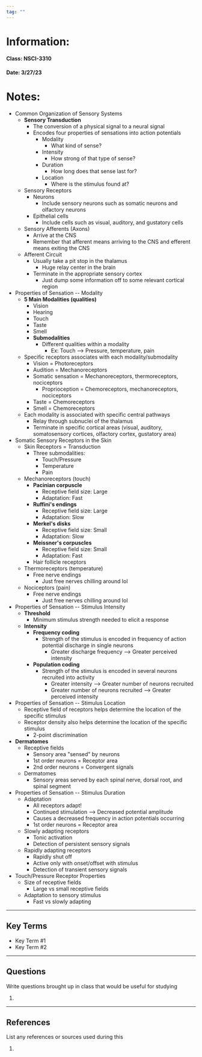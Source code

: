 ```yaml
---
tag: ""
---
```

# Information:

#### Class: NSCI-3310

#### Date: 3/27/23

# Notes:

- Common Organization of Sensory Systems
    - **Sensory Transduction**
        - The conversion of a physical signal to a neural signal
        - Encodes four properties of sensations into action potentials
            - Modality
                - What kind of sense?
            - Intensity
                - How strong of that type of sense?
            - Duration
                - How long does that sense last for?
            - Location
                - Where is the stimulus found at?
    - Sensory Receptors
        - Neurons
            - Include sensory neurons such as somatic neurons and olfactory neurons
        - Epithelial cells
            - Include cells such as visual, auditory, and gustatory cells
    - Sensory Afferents (Axons)
        - Arrive at the CNS
        - Remember that afferent means arriving to the CNS and efferent means exiting the CNS
    - Afferent Circuit
        - Usually take a pit stop in the thalamus
            - Huge relay center in the brain
        - Terminate in the appropriate sensory cortex
            - Just dump some information off to some relevant cortical region
- Properties of Sensation -- Modality
    - **5 Main Modalities (qualities)**
        - Vision
        - Hearing
        - Touch
        - Taste
        - Smell
        - **Submodalities**
            - Different qualities within a modality
                - Ex: Touch --> Pressure, temperature, pain
    - Specific receptors associates with each modality/submodality
        - Vision = Photoreceptors
        - Audition = Mechanoreceptors
        - Somatic sensation = Mechanoreceptors, thermoreceptors, nociceptors
            - Proprioception = Chemoreceptors, mechanoreceptors, nociceptors
        - Taste = Chemoreceptors
        - Smell = Chemoreceptors
    - Each modality is associated with specific central pathways
        - Relay through subnuclei of the thalamus
        - Terminate in specific cortical areas (visual, auditory, somatosensory cortices, olfactory cortex, gustatory area)
- Somatic Sensory Receptors in the Skin
    - Skin Receptors = Transduction
        - Three submodalities:
            - Touch/Pressure
            - Temperature
            - Pain
    - Mechanoreceptors (touch)
        - **Pacinian corpuscle**
            - Receptive field size: Large
            - Adaptation: Fast
        - **Ruffini's endings**
            - Receptive field size: Large
            - Adaptation: Slow
        - **Merkel's disks**
            - Receptive field size: Small
            - Adaptation: Slow
        - **Meissner's corpuscles**
            - Receptive field size: Small
            - Adaptation: Fast
        - Hair follicle receptors
    - Thermoreceptors (temperature)
        - Free nerve endings
            - Just free nerves chilling around lol
    - Nociceptors (pain)
        - Free nerve endings
            - Just free nerves chilling around lol
- Properties of Sensation -- Stimulus Intensity
    - **Threshold**
        - Minimum stimulus strength needed to elicit a response
    - **Intensity**
        - **Frequency coding**
            - Strength of the stimulus is encoded in frequency of action potential discharge in single neurons
                - Greater discharge frequency --> Greater perceived intensity
        - **Population coding**
            - Strength of the stimulus is encoded in several neurons recruited into activity
                - Greater intensity --> Greater number of neurons recruited
                - Greater number of neurons recruited --> Greater perceived intensity
- Properties of Sensation -- Stimulus Location
    - Receptive field of receptors helps determine the location of the specific stimulus
    - Receptor density also helps determine the location of the specific stimulus
        - 2-point discrimination
- **Dermatomes**
    - Receptive fields
        - Sensory area "sensed" by neurons
        - 1st order neurons = Receptor area
        - 2nd order neurons = Convergent signals
    - Dermatomes
        - Sensory areas served by each spinal nerve, dorsal root, and spinal segment
- Properties of Sensation -- Stimulus Duration
    - Adaptation
        - All receptors adapt!
        - Continued stimulation --> Decreased potential amplitude
        - Causes a decreased frequency in action potentials occurring
        - 1st order neurons = Receptor area
    - Slowly adapting receptors
        - Tonic activation
        - Detection of persistent sensory signals
    - Rapidly adapting receptors
        - Rapidly shut off
        - Active only with onset/offset with stimulus
        - Detection of transient sensory signals
- Touch/Pressure Receptor Properties
    - Size of receptive fields
        - Large vs small receptive fields
    - Adaptation to sensory stimulus
        - Fast vs slowly adapting
---

## Key Terms

- Key Term #1
- Key Term #2

---

## Questions

Write questions brought up in class that would be useful for studying

1.

---

## References

List any references or sources used during this

1.